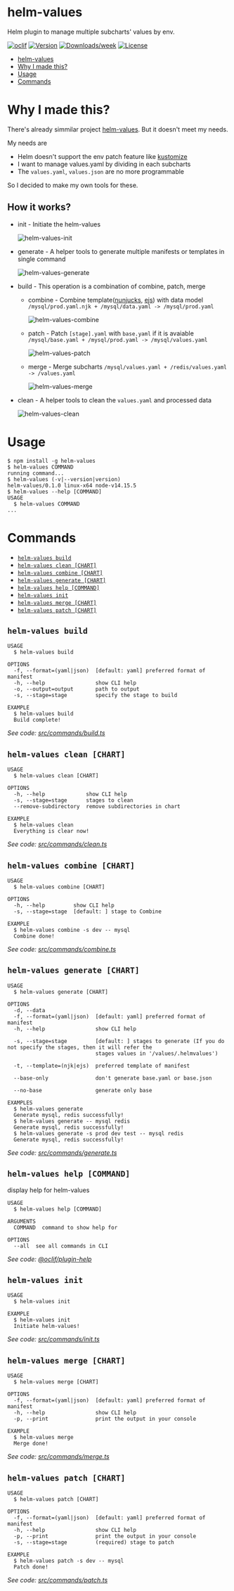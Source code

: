 # helm-values

Helm plugin to manage multiple subcharts' values by env.

[![oclif](https://img.shields.io/badge/cli-oclif-brightgreen.svg)](https://oclif.io)
[![Version](https://img.shields.io/npm/v/helm-values.svg)](https://npmjs.org/package/helm-values)
[![Downloads/week](https://img.shields.io/npm/dw/helm-values.svg)](https://npmjs.org/package/helm-values)
[![License](https://img.shields.io/npm/l/helm-values.svg)](https://github.com/hoongeun/helm-values/blob/master/package.json)

<!-- toc -->
* [helm-values](#helm-values)
* [Why I made this?](#why-i-made-this)
* [Usage](#usage)
* [Commands](#commands)
<!-- tocstop -->

# Why I made this?

There's already simmilar project [helm-values](https://github.com/shihyuho/helm-values). But it doesn't meet my needs.

My needs are

- Helm doesn't support the env patch feature like [kustomize](https://kustomize.io)
- I want to manage values.yaml by dividing in each subcharts
- The `values.yaml`, `values.json` are no more programmable

So I decided to make my own tools for these.

## How it works?

- init - Initiate the helm-values

  ![helm-values-init](docs/res/helm-values-init.png)

- generate - A helper tools to generate multiple manifests or templates in single command

  ![helm-values-generate](docs/res/helm-values-generate.png)

- build - This operation is a combination of combine, patch, merge

  - combine - Combine template([nunjucks](https://mozilla.github.io/nunjucks/), [ejs](https://ejs.co/)) with data model
    `/mysql/prod.yaml.njk + /mysql/data.yaml -> /mysql/prod.yaml`

    ![helm-values-combine](docs/res/helm-values-combine.png)

  - patch - Patch `[stage].yaml` with `base.yaml` if it is avaiable
    `/mysql/base.yaml + /mysql/prod.yaml -> /mysql/values.yaml`

    ![helm-values-patch](docs/res/helm-values-patch.png)

  - merge - Merge subcharts
    `/mysql/values.yaml + /redis/values.yaml -> /values.yaml`

    ![helm-values-merge](docs/res/helm-values-merge.png)

- clean - A helper tools to clean the `values.yaml` and processed data

  ![helm-values-clean](docs/res/helm-values-clean.png)


# Usage

<!-- usage -->
```sh-session
$ npm install -g helm-values
$ helm-values COMMAND
running command...
$ helm-values (-v|--version|version)
helm-values/0.1.0 linux-x64 node-v14.15.5
$ helm-values --help [COMMAND]
USAGE
  $ helm-values COMMAND
...
```
<!-- usagestop -->

# Commands

<!-- commands -->
* [`helm-values build`](#helm-values-build)
* [`helm-values clean [CHART]`](#helm-values-clean-chart)
* [`helm-values combine [CHART]`](#helm-values-combine-chart)
* [`helm-values generate [CHART]`](#helm-values-generate-chart)
* [`helm-values help [COMMAND]`](#helm-values-help-command)
* [`helm-values init`](#helm-values-init)
* [`helm-values merge [CHART]`](#helm-values-merge-chart)
* [`helm-values patch [CHART]`](#helm-values-patch-chart)

## `helm-values build`

```
USAGE
  $ helm-values build

OPTIONS
  -f, --format=(yaml|json)  [default: yaml] preferred format of manifest
  -h, --help                show CLI help
  -o, --output=output       path to output
  -s, --stage=stage         specify the stage to build

EXAMPLE
  $ helm-values build
  Build complete!
```

_See code: [src/commands/build.ts](https://github.com/hoongeun/helm-values/blob/v0.1.0/src/commands/build.ts)_

## `helm-values clean [CHART]`

```
USAGE
  $ helm-values clean [CHART]

OPTIONS
  -h, --help             show CLI help
  -s, --stage=stage      stages to clean
  --remove-subdirectory  remove subdirectories in chart

EXAMPLE
  $ helm-values clean
  Everything is clear now!
```

_See code: [src/commands/clean.ts](https://github.com/hoongeun/helm-values/blob/v0.1.0/src/commands/clean.ts)_

## `helm-values combine [CHART]`

```
USAGE
  $ helm-values combine [CHART]

OPTIONS
  -h, --help         show CLI help
  -s, --stage=stage  [default: ] stage to Combine

EXAMPLE
  $ helm-values combine -s dev -- mysql
  Combine done!
```

_See code: [src/commands/combine.ts](https://github.com/hoongeun/helm-values/blob/v0.1.0/src/commands/combine.ts)_

## `helm-values generate [CHART]`

```
USAGE
  $ helm-values generate [CHART]

OPTIONS
  -d, --data
  -f, --format=(yaml|json)  [default: yaml] preferred format of manifest
  -h, --help                show CLI help

  -s, --stage=stage         [default: ] stages to generate (If you do not specify the stages, then it will refer the
                            stages values in '/values/.helmvalues')

  -t, --template=(njk|ejs)  preferred template of manifest

  --base-only               don't generate base.yaml or base.json

  --no-base                 generate only base

EXAMPLES
  $ helm-values generate
  Generate mysql, redis successfully!
  $ helm-values generate -- mysql redis
  Generate mysql, redis successfully!
  $ helm-values generate -s prod dev test -- mysql redis
  Generate mysql, redis successfully!
```

_See code: [src/commands/generate.ts](https://github.com/hoongeun/helm-values/blob/v0.1.0/src/commands/generate.ts)_

## `helm-values help [COMMAND]`

display help for helm-values

```
USAGE
  $ helm-values help [COMMAND]

ARGUMENTS
  COMMAND  command to show help for

OPTIONS
  --all  see all commands in CLI
```

_See code: [@oclif/plugin-help](https://github.com/oclif/plugin-help/blob/v3.2.2/src/commands/help.ts)_

## `helm-values init`

```
USAGE
  $ helm-values init

EXAMPLE
  $ helm-values init
  Initiate helm-values!
```

_See code: [src/commands/init.ts](https://github.com/hoongeun/helm-values/blob/v0.1.0/src/commands/init.ts)_

## `helm-values merge [CHART]`

```
USAGE
  $ helm-values merge [CHART]

OPTIONS
  -f, --format=(yaml|json)  [default: yaml] preferred format of manifest
  -h, --help                show CLI help
  -p, --print               print the output in your console

EXAMPLE
  $ helm-values merge
  Merge done!
```

_See code: [src/commands/merge.ts](https://github.com/hoongeun/helm-values/blob/v0.1.0/src/commands/merge.ts)_

## `helm-values patch [CHART]`

```
USAGE
  $ helm-values patch [CHART]

OPTIONS
  -f, --format=(yaml|json)  [default: yaml] preferred format of manifest
  -h, --help                show CLI help
  -p, --print               print the output in your console
  -s, --stage=stage         (required) stage to patch

EXAMPLE
  $ helm-values patch -s dev -- mysql
  Patch done!
```

_See code: [src/commands/patch.ts](https://github.com/hoongeun/helm-values/blob/v0.1.0/src/commands/patch.ts)_
<!-- commandsstop -->
